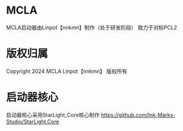 # MCLA
 MCLA启动器由Linpot【nnkmn】制作（处于研发阶段）
 致力于对标PCL2

# 版权归属
 Copyright 2024 MCLA Linpot【nnkmn】 版权所有
# 启动器核心
 启动器核心采用StarLight_Core核心制作
 https://github.com/Ink-Marks-Studio/StarLight.Core
